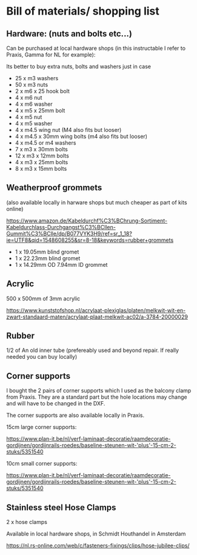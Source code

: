 # Bill of materials/ shopping list

## Hardware: (nuts and bolts etc...)

Can be purchased at local hardware shops (in this instructable I refer to Praxis, Gamma for NL for example):

Its better to buy extra nuts, bolts and washers just in case


* 25 x m3 washers
* 50 x m3 nuts
* 2 x m6 x 25 hook bolt
* 4 x m6 nut
* 4 x m6 washer
* 4 x m5 x 25mm  bolt
* 4 x m5 nut
* 4 x m5 washer
* 4 x m4.5 wing nut (M4 also fits but looser)
* 4 x m4.5 x 30mm wing bolts (m4 also fits but looser)
* 4 x m4.5 or m4 washers
* 7 x m3 x 30mm bolts
* 12 x m3 x 12mm bolts
* 4 x m3 x 25mm bolts
* 8 x m3 x 15mm bolts

## Weatherproof grommets
(also available locally in harware shops but much cheaper as part of kits online)

https://www.amazon.de/Kabeldurchf%C3%BChrung-Sortiment-Kabeldurchlass-Durchgangst%C3%BCllen-Gummit%C3%BClle/dp/B077VYK3H9/ref=sr_1_18?ie=UTF8&qid=1548608255&sr=8-18&keywords=rubber+grommets


* 1 x 19.05mm blind gromet
* 1 x 22.23mm blind gromet
* 1 x 14.29mm OD 7.94mm ID grommet 

## Acrylic

500 x 500mm of 3mm acrylic

https://www.kunststofshop.nl/acrylaat-plexiglas/platen/melkwit-wit-en-zwart-standaard-maten/acrylaat-plaat-melkwit-ac02/a-3784-20000029

## Rubber

1/2 of An old inner tube (prefereably used and beyond repair. If really needed you can buy locally)

## Corner supports

I bought the 2 pairs of corner supports which I used as the balcony clamp from Praxis. They are a standard part but the hole locations may change and will have to be changed in the DXF.

The corner supports are also available locally in Praxis.

15cm large corner supports:

https://www.plan-it.be/nl/verf-laminaat-decoratie/raamdecoratie-gordijnen/gordijnrails-roedes/baseline-steunen-wit-'plus'-15-cm-2-stuks/5351540

10cm small corner supports:

https://www.plan-it.be/nl/verf-laminaat-decoratie/raamdecoratie-gordijnen/gordijnrails-roedes/baseline-steunen-wit-'plus'-15-cm-2-stuks/5351540

## Stainless steel Hose Clamps

2 x hose clamps

Available in local hardware shops, in Schmidt Houthandel in Amsterdam

https://nl.rs-online.com/web/c/fasteners-fixings/clips/hose-jubilee-clips/





